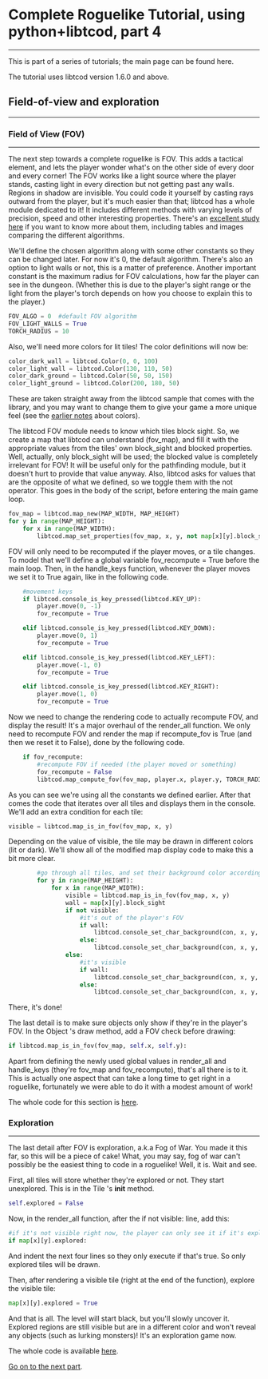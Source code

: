 # Complete Roguelike Tutorial, using python+libtcod, part 4

---

This is part of a series of tutorials; the main page can be found here.

The tutorial uses libtcod version 1.6.0 and above.

## Field-of-view and exploration

---

### Field of View (FOV)

---

The next step towards a complete roguelike is FOV. This adds a tactical element, and lets the player wonder what's on the other side of every door and every corner! The FOV works like a light source where the player stands, casting light in every direction but not getting past any walls. Regions in shadow are invisible. You could code it yourself by casting rays outward from the player, but it's much easier than that; libtcod has a whole module dedicated to it! It includes different methods with varying levels of precision, speed and other interesting properties. There's an [excellent study here](comparative_study_of_field_of_view_algorithms_for_2D_grid_based_worlds.md) if you want to know more about them, including tables and images comparing the different algorithms.

We'll define the chosen algorithm along with some other constants so they can be changed later. For now it's 0, the default algorithm. There's also an option to light walls or not, this is a matter of preference. Another important constant is the maximum radius for FOV calculations, how far the player can see in the dungeon. (Whether this is due to the player's sight range or the light from the player's torch depends on how you choose to explain this to the player.)

```python
FOV_ALGO = 0  #default FOV algorithm
FOV_LIGHT_WALLS = True
TORCH_RADIUS = 10
```

Also, we'll need more colors for lit tiles! The color definitions will now be:

```python
color_dark_wall = libtcod.Color(0, 0, 100)
color_light_wall = libtcod.Color(130, 110, 50)
color_dark_ground = libtcod.Color(50, 50, 150)
color_light_ground = libtcod.Color(200, 180, 50)
```

These are taken straight away from the libtcod sample that comes with the library, and you may want to change them to give your game a more unique feel (see the [earlier notes](complete_roguelike_tutorial,_using_python+libtcod,_part_2.md#The_Map) about colors).

The libtcod FOV module needs to know which tiles block sight. So, we create a map that libtcod can understand (fov_map), and fill it with the appropriate values from the tiles' own block_sight and blocked properties. Well, actually, only block_sight will be used; the blocked value is completely irrelevant for FOV! It will be useful only for the pathfinding module, but it doesn't hurt to provide that value anyway. Also, libtcod asks for values that are the opposite of what we defined, so we toggle them with the not operator. This goes in the body of the script, before entering the main game loop.

```python
fov_map = libtcod.map_new(MAP_WIDTH, MAP_HEIGHT)
for y in range(MAP_HEIGHT):
    for x in range(MAP_WIDTH):
        libtcod.map_set_properties(fov_map, x, y, not map[x][y].block_sight, not map[x][y].blocked)
```

FOV will only need to be recomputed if the player moves, or a tile changes. To model that we'll define a global variable fov_recompute = True before the main loop. Then, in the handle_keys function, whenever the player moves we set it to True again, like in the following code.

```python
    #movement keys
    if libtcod.console_is_key_pressed(libtcod.KEY_UP):
        player.move(0, -1)
        fov_recompute = True

    elif libtcod.console_is_key_pressed(libtcod.KEY_DOWN):
        player.move(0, 1)
        fov_recompute = True

    elif libtcod.console_is_key_pressed(libtcod.KEY_LEFT):
        player.move(-1, 0)
        fov_recompute = True

    elif libtcod.console_is_key_pressed(libtcod.KEY_RIGHT):
        player.move(1, 0)
        fov_recompute = True
```

Now we need to change the rendering code to actually recompute FOV, and display the result! It's a major overhaul of the render_all function. We only need to recompute FOV and render the map if recompute_fov is True (and then we reset it to False), done by the following code.

```python
    if fov_recompute:
        #recompute FOV if needed (the player moved or something)
        fov_recompute = False
        libtcod.map_compute_fov(fov_map, player.x, player.y, TORCH_RADIUS, FOV_LIGHT_WALLS, FOV_ALGO)
```

As you can see we're using all the constants we defined earlier. After that comes the code that iterates over all tiles and displays them in the console. We'll add an extra condition for each tile:

```python
visible = libtcod.map_is_in_fov(fov_map, x, y)
```

Depending on the value of visible, the tile may be drawn in different colors (lit or dark). We'll show all of the modified map display code to make this a bit more clear.

```python
        #go through all tiles, and set their background color according to the FOV
        for y in range(MAP_HEIGHT):
            for x in range(MAP_WIDTH):
                visible = libtcod.map_is_in_fov(fov_map, x, y)
                wall = map[x][y].block_sight
                if not visible:
                    #it's out of the player's FOV
                    if wall:
                        libtcod.console_set_char_background(con, x, y, color_dark_wall, libtcod.BKGND_SET)
                    else:
                        libtcod.console_set_char_background(con, x, y, color_dark_ground, libtcod.BKGND_SET)
                else:
                    #it's visible
                    if wall:
                        libtcod.console_set_char_background(con, x, y, color_light_wall, libtcod.BKGND_SET )
                    else:
                        libtcod.console_set_char_background(con, x, y, color_light_ground, libtcod.BKGND_SET )
```

There, it's done!

The last detail is to make sure objects only show if they're in the player's FOV. In the Object 's draw method, add a FOV check before drawing:

```python
if libtcod.map_is_in_fov(fov_map, self.x, self.y):
```

Apart from defining the newly used global values in render_all and handle_keys (they're fov_map and fov_recompute), that's all there is to it. This is actually one aspect that can take a long time to get right in a roguelike, fortunately we were able to do it with a modest amount of work!

The whole code for this section is [here](complete_roguelike_tutorial_using_python+libtcod_part_4_code.md#field_of_view).

### Exploration

---

The last detail after FOV is exploration, a.k.a Fog of War. You made it this far, so this will be a piece of cake! What, you may say, fog of war can't possibly be the easiest thing to code in a roguelike! Well, it is. Wait and see.

First, all tiles will store whether they're explored or not. They start unexplored. This is in the Tile 's **init** method.

```python
self.explored = False
```

Now, in the render_all function, after the if not visible: line, add this:

```python
#if it's not visible right now, the player can only see it if it's explored
if map[x][y].explored:
```

And indent the next four lines so they only execute if that's true. So only explored tiles will be drawn.

Then, after rendering a visible tile (right at the end of the function), explore the visible tile:

```python
map[x][y].explored = True
```

And that is all. The level will start black, but you'll slowly uncover it. Explored regions are still visible but are in a different color and won't reveal any objects (such as lurking monsters)! It's an exploration game now.

The whole code is available [here](complete_roguelike_tutorial_using_python+libtcod_part_4_code.md#Exploration).

[Go on to the next part](complete_roguelike_tutorial,_using_python+libtcod,_part_5.md).
